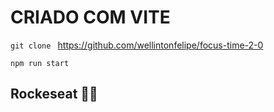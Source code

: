 # CRIADO COM VITE

`git clone ` https://github.com/wellintonfelipe/focus-time-2-0

`npm run start`

## Rockeseat 💜🚀
